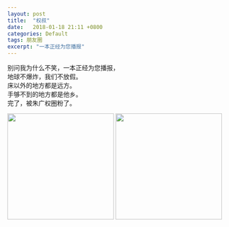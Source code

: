 ```yaml
---
layout: post
title:  "权叔"
date:   2018-01-18 21:11 +0800
categories: Default
tags: 朋友圈
excerpt: "一本正经为您播报"
---
```


别问我为什么不笑，一本正经为您播报，  
地球不爆炸，我们不放假。   
床以外的地方都是远方。  
手够不到的地方都是他乡。  
完了，被朱广权圈粉了。

<img src="https://s2.ax1x.com/2019/08/27/mhvIrd.jpg" width="240" />  

<img src="https://s2.ax1x.com/2019/08/27/mhvbIP.jpg" width="240" />